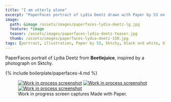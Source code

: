 ```yaml
---
title: "I am utterly alone"
excerpt: "PaperFaces portrait of Lydia Deetz drawn with Paper by 53 on an iPad."
image: 
  path: &image /assets/images/paperfaces-lydia-deetz-lg.jpg 
  feature: *image
  teaser: /assets/images/paperfaces-lydia-deetz-teaser.jpg
  thumb: /assets/images/paperfaces-lydia-deetz-150.jpg
tags: [portrait, illustration, Paper by 53, Sktchy, black and white, blend]
---
```


PaperFaces portrait of Lydia Deetz from **Beetlejuice**, inspired by a photograph on Sktchy.

{% include boilerplate/paperfaces-4.md %}

<figure class="third">
  <a href="{{ site.url }}/assets/images/paperfaces-lydia-deetz-process-1-lg.jpg"><img src="{{ site.url }}/assets/images/paperfaces-lydia-deetz-process-1-600.jpg" alt="Work in process screenshot"></a>
  <a href="{{ site.url }}/assets/images/paperfaces-lydia-deetz-process-2-lg.jpg"><img src="{{ site.url }}/assets/images/paperfaces-lydia-deetz-process-2-600.jpg" alt="Work in process screenshot"></a>
  <a href="{{ site.url }}/assets/images/paperfaces-lydia-deetz-process-3-lg.jpg"><img src="{{ site.url }}/assets/images/paperfaces-lydia-deetz-process-3-600.jpg" alt="Work in process screenshot"></a>
  <figcaption>Work in progress screen captures Made with Paper.</figcaption>
</figure>
